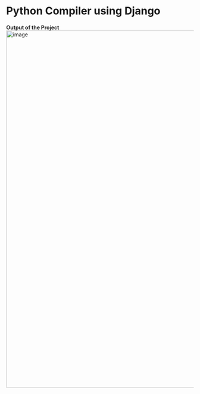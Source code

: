 # Python Compiler using Django
**Output of the Project**
<img width="960" alt="image" src="https://github.com/user-attachments/assets/7bf1fad1-25c8-4ea8-b8fb-0ab41a60e624" />
